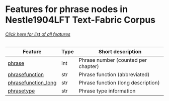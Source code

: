 # Features for phrase nodes in Nestle1904LFT Text-Fabric Corpus
###### [Click here for list of all features](home.md#readme)

Feature | Type | Short description
--- | --- | ---
[phrase](phrase.md#readme) | int | Phrase number (counted per chapter)
[phrasefunction](phrasefunction.md#readme) | str | Phrase function (abbreviated)
[phrasefunction_long](phrasefunction_long.md#readme) | str | Phrase function (long description)
[phrasetype](phrasetype.md#readme) | str | Phrase type information
